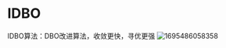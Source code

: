 # IDBO
IDBO算法：DBO改进算法，收敛更快，寻优更强
![1695486058358](https://github.com/VG-Kylin/IDBO/assets/109327979/aa7ff58f-0647-4868-913d-a363b749e137)
